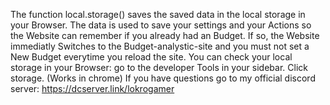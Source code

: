 The function local.storage() saves the saved data in the local storage in your Browser.
The data is used to save your settings and your Actions so the Website can remember if you already had an Budget. If so, the Website immediatly Switches to the Budget-analystic-site and you must not set a New Budget everytime you reload the site. 
You can check your local storage in your Browser:
 go to the developer Tools in your sidebar. Click storage. (Works in chrome)
 If you have questions go to my official discord server: https://dcserver.link/lokrogamer 
